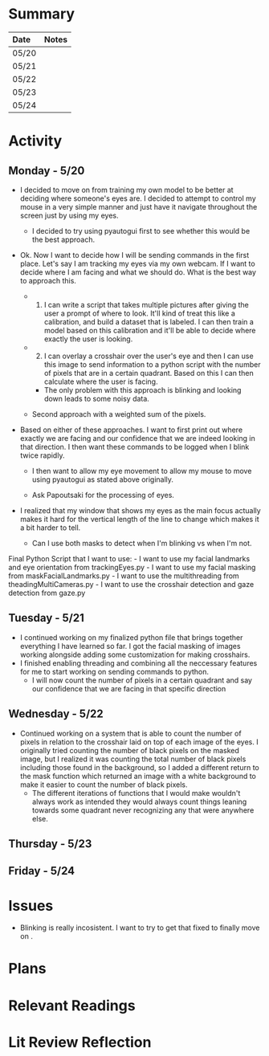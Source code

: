 # Summary

| Date  | Notes
| :---- | :----
| 05/20 | 
| 05/21 | 
| 05/22 | 
| 05/23 | 
| 05/24 |  

# Activity
    
## Monday - 5/20

- I decided to move on from training my own model to be better at deciding where someone's eyes are. I decided to attempt to control my mouse in a very simple manner and just have it navigate throughout the screen just by using my eyes.    
    - I decided to try using pyautogui first to see whether this would be the best approach.


- Ok. Now I want to decide how I will be sending commands in the first place. Let's say I am tracking my eyes via my own webcam. If I want to decide where I am facing and what we should do. What is the best way to approach this. 
    - 1. I can write a script that takes multiple pictures after giving the user a prompt of where to look. It'll kind of treat this like a calibration, and build a dataset that is labeled. I can then train a model based on this calibration and it'll be able to decide where exactly the user is looking.
    - 2. I can overlay a crosshair over the user's eye and then I can use this image to send information to a python script with the number of pixels that are in a certain quadrant. Based on this I can then calculate where the user is facing.
        - The only problem with this approach is blinking and looking down leads to some noisy data.

    - Second approach with a weighted sum of the pixels.

- Based on either of these approaches. I want to first print out where exactly we are facing and our confidence that we are indeed looking in that direction. I then want these commands to be logged when I blink twice rapidly. 
    - I then want to allow my eye movement to allow my mouse to move using pyautogui as stated above originally.


    - Ask Papoutsaki for the processing of eyes.


- I realized that my window that shows my eyes as the main focus actually makes it hard for the vertical length of the line to change which makes it a bit harder to tell.
    - Can I use both masks to detect when I'm blinking vs when I'm not.

Final Python Script that I want to use:
    - I want to use my facial landmarks and eye orientation from trackingEyes.py
    - I want to use my facial masking from maskFacialLandmarks.py
    - I want to use the multithreading from theadingMultiCameras.py
    - I want to use the crosshair detection and gaze detection from gaze.py


## Tuesday - 5/21

- I continued working on my finalized python file that brings together everything I have learned so far. I got the facial masking of images working alongside adding some customization for making crosshairs.
- I finished enabling threading and combining all the neccessary features for me to start working on sending commands to python.
    - I will now count the number of pixels in a certain quadrant and say our confidence that we are facing in that specific direction

## Wednesday - 5/22

- Continued working on a system that is able to count the number of pixels in relation to the crosshair laid on top of each image of the eyes. I originally tried counting the number of black pixels on the masked image, but I realized it was counting the total number of black pixels including those found in the background, so I added a different return to the mask function which returned an image with a white background to make it easier to count the number of black pixels. 
    - The different iterations of functions that I would make wouldn't always work as intended they would always count things leaning towards some quadrant never recognizing any that were anywhere else.

## Thursday - 5/23

## Friday - 5/24

# Issues

- Blinking is really incosistent. I want to try to get that fixed to finally move on .

# Plans

# Relevant Readings

# Lit Review Reflection
